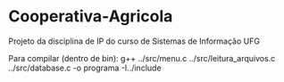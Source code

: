 # Cooperativa-Agricola
Projeto da disciplina de IP do curso de Sistemas de Informação UFG

Para compilar (dentro de bin): g++ ../src/menu.c ../src/leitura_arquivos.c ../src/database.c -o programa -I../include
